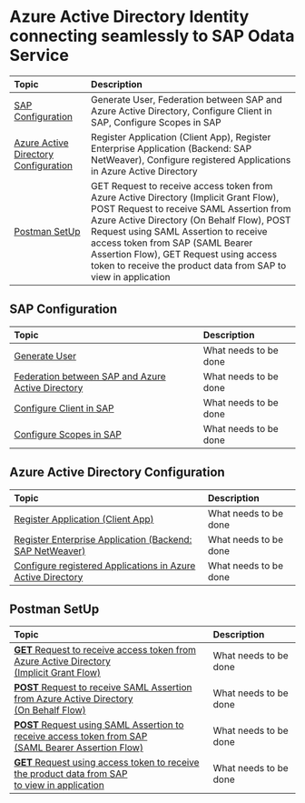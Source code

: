 # Azure Active Directory Identity connecting seamlessly to SAP Odata Service

|Topic|Description|
|:-----------|:------------------|
|[SAP Configuration](././SAPConfiguration/README.md)|Generate User, Federation between SAP and Azure Active Directory, Configure Client in SAP, Configure Scopes in SAP|
|[Azure Active Directory Configuration](././AzureActiveDirectoryConfiguration/README.md)|Register Application (Client App), Register Enterprise Application (Backend: SAP NetWeaver), Configure registered Applications in Azure Active Directory|
|[Postman SetUp](././PostmanSetup/README.md)|GET Request to receive access token from Azure Active Directory (Implicit Grant Flow), POST Request to receive SAML Assertion from Azure Active Directory (On Behalf Flow), POST Request using SAML Assertion to receive access token from SAP (SAML Bearer Assertion Flow), GET Request using access token to receive the product data from SAP to view in application|

## SAP Configuration

|Topic|Description|
|:-----------|:------------------|
|[Generate User]()|What needs to be done|
|[Federation between SAP and Azure Active Directory]()|What needs to be done|
|[Configure Client in SAP]()|What needs to be done|
|[Configure Scopes in SAP]()|What needs to be done|

## Azure Active Directory Configuration
|Topic|Description|
|:-----------|:------------------|
|[Register Application (Client App)]()|What needs to be done|
|[Register Enterprise Application (Backend: SAP NetWeaver)]()|What needs to be done|
|[Configure registered Applications in Azure Active Directory]()|What needs to be done|

## Postman SetUp

|Topic|Description|
|:-----------|:------------------|
|[**GET** Request to receive access token from Azure Active Directory <br>(Implicit Grant Flow)]()|What needs to be done|
|[**POST** Request to receive SAML Assertion from Azure Active Directory <br> (On Behalf Flow)]()|What needs to be done|
|[**POST** Request using SAML Assertion to receive access token from SAP <br>(SAML Bearer Assertion Flow)]()|What needs to be done|
|[**GET** Request using access token to receive the product data from SAP <br> to view in application]()|What needs to be done|

